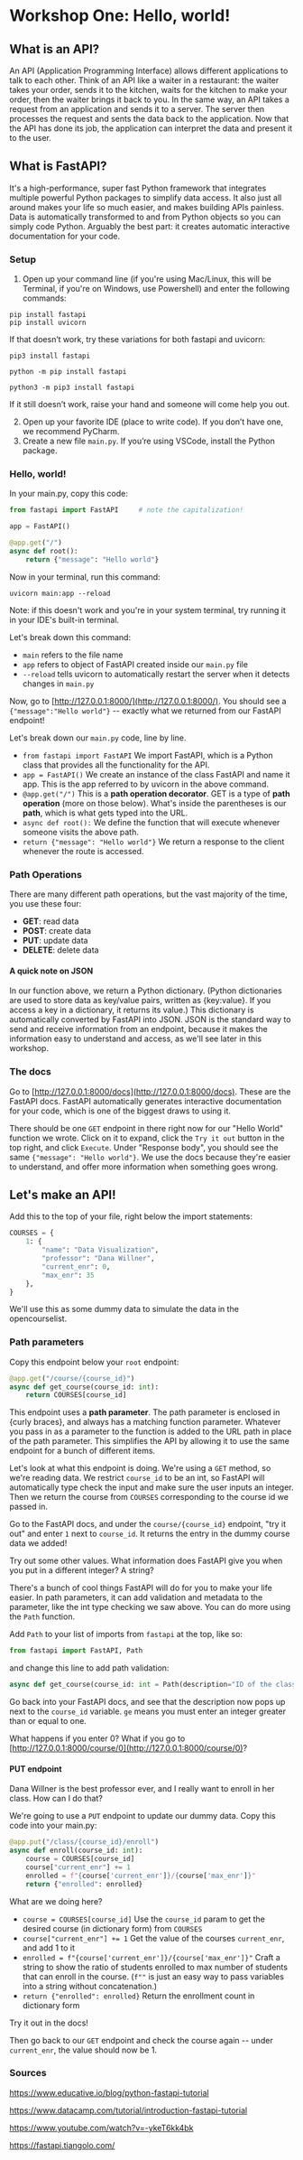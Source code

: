 # Workshop One: Hello, world!
## What is an API?
An API (Application Programming Interface) allows different applications to talk to each other. Think of an API like a waiter in a restaurant: the waiter takes your order,
sends it to the kitchen, waits for the kitchen to make your order, then the waiter brings it back to you.
In the same way, an API takes a request from an application and sends it to a server. The server then processes the request and sents the data back to the application. 
Now that the API has done its job, the application can interpret the data and present it to the user. 

## What is FastAPI?
It's a high-performance, super fast Python framework that integrates multiple powerful Python packages to simplify 
data access. It also just all around makes your life so much easier, and makes building APIs painless. Data is
automatically transformed to and from Python objects so you can simply code Python. Arguably the best part: it
creates automatic interactive documentation for your code.


### Setup
1. Open up your command line (if you're using Mac/Linux, this will be Terminal, if you're on Windows, use Powershell)
and enter the following commands:
```commandline
pip install fastapi
pip install uvicorn
```
If that doesn’t work, try these variations for both fastapi and uvicorn:

`pip3 install fastapi`

`python -m pip install fastapi`

`python3 -m pip3 install fastapi`

If it still doesn’t work, raise your hand and someone will come help you out.

2. Open up your favorite IDE (place to write code). If you don’t have one, we recommend PyCharm.
3. Create a new file `main.py`. If you’re using VSCode, install the Python package.

### Hello, world!
In your main.py, copy this code:
```python
from fastapi import FastAPI     # note the capitalization!

app = FastAPI()

@app.get("/")
async def root():
    return {"message": "Hello world"}
```
Now in your terminal, run this command:
```commandline
uvicorn main:app --reload
```
Note: if this doesn't work and you're in your system terminal, try running it in your IDE's built-in terminal.

Let's break down this command:
* `main` refers to the file name
* `app` refers to object of FastAPI created inside our `main.py` file
* `--reload` tells uvicorn to automatically restart the server when it detects changes in `main.py`

Now, go to [http://127.0.0.1:8000/](http://127.0.0.1:8000/). You should see a `{"message":"Hello world"}` -- exactly what we returned from our FastAPI endpoint!

Let's break down our `main.py` code, line by line.
* `from fastapi import FastAPI` We import FastAPI, which is a Python class that provides all the functionality for the API.
* `app = FastAPI()` We create an instance of the class FastAPI and name it app. This is the app referred to by uvicorn in the above command.
* `@app.get("/")` This is a **path operation decorator**. GET is a type of **path operation** (more on those below).
What's inside the parentheses is our **path**, which is what gets typed into the URL.
* `async def root():` We define the function that will execute whenever someone visits the above path.
* `return {"message": "Hello world"}` We return a response to the client whenever the route is accessed.

### Path Operations
There are many different path operations, but the vast majority of the time, you use these four:
- **GET**: read data
- **POST**: create data
- **PUT**: update data
- **DELETE**: delete data


#### A quick note on JSON
In our function above, we return a Python dictionary. (Python dictionaries are used to store data as key/value pairs, written as {key:value}. If you access a key in a dictionary, it returns its value.)
This dictionary is automatically converted by FastAPI into JSON. JSON is the standard way to send and receive information from an endpoint, because it makes the information easy to understand and access,
as we'll see later in this workshop.

### The docs
Go to [http://127.0.0.1:8000/docs](http://127.0.0.1:8000/docs). 
These are the FastAPI docs. FastAPI automatically generates interactive documentation for your code, which is one of the biggest draws to using it.

There should be one `GET` endpoint in there right now for our "Hello World" function we wrote. Click on it to expand, click the `Try it out` button
in the top right, and click `Execute`. Under "Response body", you should see the same `{"message": "Hello world"}`. We use the docs because they're 
easier to understand, and offer more information when something goes wrong.

## Let's make an API!
Add this to the top of your file, right below the import statements:
```python
COURSES = {
    1: {
        "name": "Data Visualization",
        "professor": "Dana Willner",
        "current_enr": 0,
        "max_enr": 35
    },
}
```
We'll use this as some dummy data to simulate the data in the opencourselist. 

### Path parameters

Copy this endpoint below your `root` endpoint:
```python
@app.get("/course/{course_id}")
async def get_course(course_id: int):
    return COURSES[course_id]
```
This endpoint uses a **path parameter**. The path parameter is enclosed in {curly braces}, and always has a matching
function parameter. Whatever you pass in as a parameter to the function is added to the URL path in place of the path 
parameter. This simplifies the API by allowing it to use the same endpoint for a bunch of different items. 

Let's look at what this endpoint is doing. We're using a `GET` method, so we're reading data. We restrict `course_id` 
to be an int, so FastAPI will automatically type check the input and make sure the user inputs an integer. Then we return
the course from `COURSES` corresponding to the course id we passed in.

Go to the FastAPI docs, and under the `course/{course_id}` endpoint, "try it out" and enter `1` next to `course_id`. 
It returns the entry in the dummy course data we added!

Try out some other values. What information does FastAPI give you when you put in a different integer? A string?

There's a bunch of cool things FastAPI will do for you to make your life easier. In path parameters, it can add 
validation and metadata to the parameter, like the int type checking we saw above. You can do more using the `Path` function.

Add `Path` to your list of imports from `fastapi` at the top, like so:
```python
from fastapi import FastAPI, Path
```
and change this line to add path validation:
```python
async def get_course(course_id: int = Path(description="ID of the class you'd like to get", ge=1)):
```
Go back into your FastAPI docs, and see that the description now pops up next to the `course_id` variable.
`ge` means you must enter an integer greater than or equal to one. 

What happens if you enter 0? What if you go to [http://127.0.0.1:8000/course/0](http://127.0.0.1:8000/course/0)?

#### PUT endpoint
Dana Willner is the best professor ever, and I really want to enroll in her class. How can I do that?

We're going to use a `PUT` endpoint to update our dummy data. Copy this code into your main.py:
```python
@app.put("/class/{course_id}/enroll")
async def enroll(course_id: int):
    course = COURSES[course_id]
    course["current_enr"] += 1
    enrolled = f"{course['current_enr']}/{course['max_enr']}"
    return {"enrolled": enrolled}
```
What are we doing here? 
* `course = COURSES[course_id]` Use the `course_id` param to get the desired course (in dictionary form) from `COURSES`
* `course["current_enr"] += 1` Get the value of the courses `current_enr`, and add 1 to it
* `enrolled = f"{course['current_enr']}/{course['max_enr']}"` Craft a string to show the ratio of students enrolled to 
max number of students that can enroll in the course. (`f""` is just an easy way to pass variables into a string without concatenation.)
* `return {"enrolled": enrolled}` Return the enrollment count in dictionary form

Try it out in the docs!

Then go back to our `GET` endpoint and check the course again -- under `current_enr`, the value should now be 1.


### Sources
https://www.educative.io/blog/python-fastapi-tutorial

https://www.datacamp.com/tutorial/introduction-fastapi-tutorial

https://www.youtube.com/watch?v=-ykeT6kk4bk 

https://fastapi.tiangolo.com/
